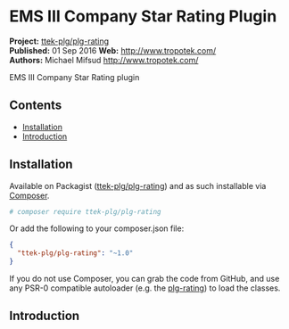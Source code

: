 # EMS III Company Star Rating Plugin

__Project:__ [ttek-plg/plg-rating](http://packagist.org/packages/ttek-plg/plg-rating)  
__Published:__ 01 Sep 2016
__Web:__ <http://www.tropotek.com/>  
__Authors:__ Michael Mifsud <http://www.tropotek.com/>  
  
EMS III Company Star Rating plugin

## Contents

- [Installation](#installation)
- [Introduction](#introduction)


## Installation

Available on Packagist ([ttek-plg/plg-rating](http://packagist.org/packages/ttek-plg/plg-rating))
and as such installable via [Composer](http://getcomposer.org/).

```bash
# composer require ttek-plg/plg-rating
```

Or add the following to your composer.json file:

```json
{
  "ttek-plg/plg-rating": "~1.0"
}
```

If you do not use Composer, you can grab the code from GitHub, and use any
PSR-0 compatible autoloader (e.g. the [plg-rating](https://github.com/tropotek/plg-rating))
to load the classes.

## Introduction





  
  